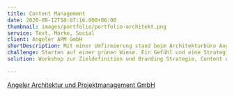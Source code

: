 ```yaml
---
title: Content Management
date: 2020-08-12T18:07:16.000+06:00
thumbnail: images/portfolio/portfolio-architekt.png
service: Text, Marke, Social
client: Angeler APM GmbH
shortDescription: Mit einer Umfirmierung stand beim Architekturbüro Angeler auch ein neues Corporate Design inklusive neuer Website auf WordPress Basis auf dem Programm. Passend zur neuen Aufmachung musste das Branding auch zu Wort und Schrift passen. Websitebesucher sollten spüren, dass das Büro auf Qualität, Stabilität und Ausgewogenheit setzt. 
challenge: Starten auf einer grünen Wiese. Ein Gefühl und eine Strategie für die Sprache des neuen Auftritts musste zunächst gemeinsam erarbeitet werden. Wie möchte das Unternehmen klingen? Wie auftreten? Welche Gefühle sollen durch die Website und deren Inhalte vermittelt werden? Gemeinsam wurde die Marke definiert und die Besonderheiten herausgearbeitet. Nun galt es nach einem Content Audit, diese Werte auch in die textlichen Ausarbeitungen sowie auf Instagram und XING einfließen zu lassen.
solution: Workshop zur Zieldefinition und Branding Strategie, Content Audit, Texterstellung für Website, Blog sowie Instagram, Umsetzung mit WordPress

---
```

[Angeler Architektur und Projektmanagement GmbH](https://www.angeler-apm.de/)